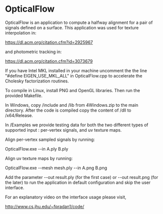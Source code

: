 # OpticalFlow

OpticalFlow is an application to compute a halfway alignment for  a pair of signals defined on a surface. This application was used for texture interpolation in:

https://dl.acm.org/citation.cfm?id=2925967 

and photometric tracking in:

https://dl.acm.org/citation.cfm?id=3073679


If you have Intel MKL installed in your machine uncomment the  the line "#define EIGEN_USE_MKL_ALL" in OpticalFlow.cpp to accelerate the Cholesky factorization routines.
 
To compile in Linux, install PNG and OpenGL libraries. Then run the provided Makefile.

In Windows, copy /include and /lib from 4Windows.zip to the main directory. After the code is compiled copy the content of /dll to /x64/Release.

In /Examples we provide testing data for both the two different types of supported input : per-vertex signals, and uv texture maps.

Align per-vertex sampled signals by running:

OpticalFlow.exe --in A.ply B.ply

Align uv texture maps by running:

OpticalFlow.exe --mesh mesh.ply --in A.png B.png

Add the parameter --out result.ply (for the first case) or --out result.png (for the later) to run the application in default configuration and skip the user interface.

For an explanatory video on the interface usage please visit,

http://www.cs.jhu.edu/~fpradan1/code/

